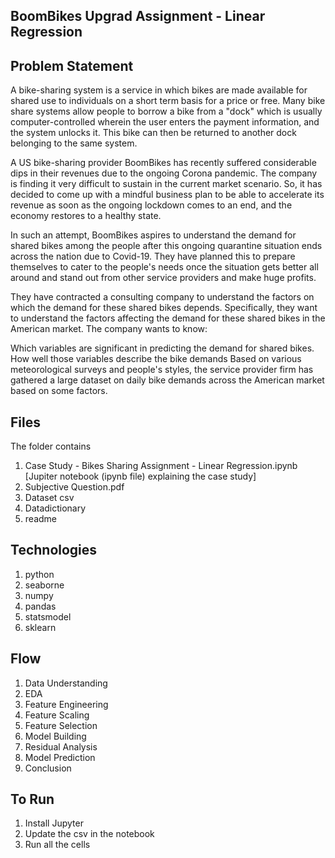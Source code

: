 ## BoomBikes Upgrad Assignment - Linear Regression

## Problem Statement 

A bike-sharing system is a service in which bikes are made available for shared use to individuals on a short term basis for a price or free. Many bike share systems allow people to borrow a bike from a "dock" which is usually computer-controlled wherein the user enters the payment information, and the system unlocks it. This bike can then be returned to another dock belonging to the same system.

A US bike-sharing provider BoomBikes has recently suffered considerable dips in their revenues due to the ongoing Corona pandemic. The company is finding it very difficult to sustain in the current market scenario. So, it has decided to come up with a mindful business plan to be able to accelerate its revenue as soon as the ongoing lockdown comes to an end, and the economy restores to a healthy state.

In such an attempt, BoomBikes aspires to understand the demand for shared bikes among the people after this ongoing quarantine situation ends across the nation due to Covid-19. They have planned this to prepare themselves to cater to the people's needs once the situation gets better all around and stand out from other service providers and make huge profits.

They have contracted a consulting company to understand the factors on which the demand for these shared bikes depends. Specifically, they want to understand the factors affecting the demand for these shared bikes in the American market. The company wants to know:

Which variables are significant in predicting the demand for shared bikes. How well those variables describe the bike demands Based on various meteorological surveys and people's styles, the service provider firm has gathered a large dataset on daily bike demands across the American market based on some factors.

## Files

The folder contains 

1. Case Study - Bikes Sharing Assignment - Linear Regression.ipynb [Jupiter notebook (ipynb file) explaining the case study]
2. Subjective Question.pdf 
3. Dataset csv
4. Datadictionary
5. readme

## Technologies

1. python
2. seaborne
3. numpy
4. pandas
5. statsmodel
6. sklearn

## Flow

1. Data Understanding
2. EDA
3. Feature Engineering 
4. Feature Scaling
5. Feature Selection
6. Model Building
7. Residual Analysis
8. Model Prediction 
9. Conclusion

## To Run 

1. Install Jupyter
2. Update the csv in the notebook
3. Run all the cells

